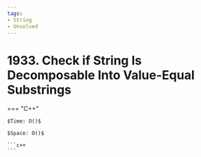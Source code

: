 ```yaml
---
tags:
- String
- Unsolved
---
```



# 1933. Check if String Is Decomposable Into Value-Equal Substrings

=== "C++"

    $Time: O()$

    $Space: O()$

    ```c++
    ```